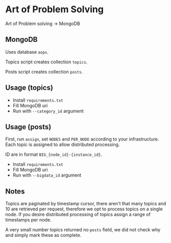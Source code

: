 # Art of Problem Solving

Art of Problem solving -> MongoDB

## MongoDB

Uses database `aops`.

Topics script creates collection `topics`.

Posts script creates collection `posts`.

## Usage (topics)

- Install `requirements.txt`
- Fill MongoDB uri
- Run with `--category_id` argument

## Usage (posts)

First, run `assign`, set `NODES` and `PER_NODE` according to your infrastructure. Each topic is assigned to allow distributed processing.

ID are in format `BIG_{node_id}-{instance_id}`.

- Install `requirements.txt`
- Fill MongoDB uri
- Run with `--bigdata_id` argument

## Notes

Topics are paginated by timestamp cursor, there aren't that many topics and 10 are retrieved per request, therefore we opt to process topics on a single node. If you desire distributed processing of topics assign a range of timestamps per node.

A very small number topics returned no `posts` field, we did not check why and simply mark these as complete.
